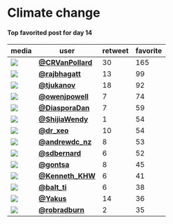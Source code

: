 # Climate change

#### Top favorited post for day 14
| media                                                                                        | user                                         |   retweet |   favorite |
|----------------------------------------------------------------------------------------------|----------------------------------------------|-----------|------------|
| ![](http://pbs.twimg.com/media/EmyvNZhW8AIgMXC.jpg)                                          | **[@CRVanPollard](https://t.co/QfFwxets6k)** |        30 |        165 |
| ![](http://pbs.twimg.com/media/EmygfbDVEAAZm59.jpg)                                          | **[@rajbhagatt](https://t.co/fBhxcat8ZO)**   |        13 |         99 |
| ![](http://pbs.twimg.com/media/EmxqGGoWMAEZ9Nz.jpg)                                          | **[@tjukanov](https://t.co/Mox94u8jPG)**     |        18 |         92 |
| ![](http://pbs.twimg.com/ext_tw_video_thumb/1327552625127149568/pu/img/w5agwPKfJ5OZxLJx.jpg) | **[@owenjpowell](https://t.co/aZCjkIhcjc)**  |         7 |         74 |
| ![](http://pbs.twimg.com/media/EmytlkBXcAAqFW_.jpg)                                          | **[@DiasporaDan](https://t.co/oLgy9IazZP)**  |         7 |         59 |
| ![](http://pbs.twimg.com/tweet_video_thumb/EmzckqlUYAA2kb9.jpg)                              | **[@ShijiaWendy](https://t.co/srQCDokQwJ)**  |         1 |         54 |
| ![](http://pbs.twimg.com/media/Emx53KSWEAAR8eT.jpg)                                          | **[@dr_xeo](https://t.co/UeQ5X9vh90)**       |        10 |         54 |
| ![](http://pbs.twimg.com/media/Emwe3HnVkAAh0q1.jpg)                                          | **[@andrewdc_nz](https://t.co/mLuBlXt26W)**  |         8 |         53 |
| ![](http://pbs.twimg.com/tweet_video_thumb/EmzAvhcXYAIIW7x.jpg)                              | **[@sdbernard](https://t.co/J0PUDGtBrF)**    |         6 |         52 |
| ![](http://pbs.twimg.com/media/Em0KovBXEAczdNp.jpg)                                          | **[@gontsa](https://t.co/7ZrnO7nYMI)**       |         8 |         45 |
| ![](http://pbs.twimg.com/ext_tw_video_thumb/1327618198858919938/pu/img/xnJUHcEbeg94ojgT.jpg) | **[@Kenneth_KHW](https://t.co/ETYwYUf3iw)**  |         6 |         41 |
| ![](http://pbs.twimg.com/tweet_video_thumb/EmxLItnXUAUlTqj.jpg)                              | **[@balt_ti](https://t.co/YvVlNevGmy)**      |         6 |         38 |
| ![](http://pbs.twimg.com/media/Emxg1nQXcAEuNpv.jpg)                                          | **[@Yakus](https://t.co/agEWU1Vc0g)**        |        14 |         36 |
| ![](http://pbs.twimg.com/media/EmuXja5XcAIslMD.jpg)                                          | **[@robradburn](https://t.co/SCa03ylsyB)**   |         2 |         35 |
 
